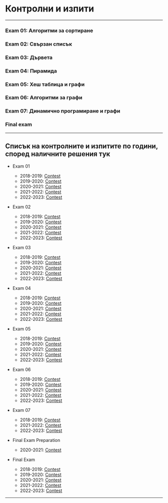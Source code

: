 # Контролни и изпити

---

### Exam 01: Алгоритми за сортиране
### Exam 02: Свързан списък 
### Exam 03: Дървета 
### Exam 04: Пирамида
### Exam 05: Хеш таблица и графи 
### Exam 06: Алгоритми за графи 
### Exam 07: Динамично програмиране и графи
### Final exam 

---

## Списък на контролните и изпитите по години, според наличните решения тук

- Exam 01
    - 2018-2019: [Contest](<https://www.hackerrank.com/contests/sda-test/challenges>)
    - 2019-2020: [Contest](<https://www.hackerrank.com/contests/sda-2019-2020-test1/challenges>)
    - 2020-2021: [Contest](<https://www.hackerrank.com/contests/sda-2020-2021-test1/challenges>)
    - 2021-2022: [Contest](<https://www.hackerrank.com/contests/sda-2021-2021-test-1/challenges>)
    - 2022-2023: [Contest](<https://www.hackerrank.com/contests/sda-test1-2022-2023/challenges>)

- Exam 02
    - 2018-2019: [Contest](<https://www.hackerrank.com/contests/sda-ttest-2/challenges>)
    - 2019-2020: [Contest](<https://www.hackerrank.com/contests/sda-test2/challenges>)
    - 2020-2021: [Contest](<https://www.hackerrank.com/contests/sda-2020-2021-test3-trvdd/challenges>)
    - 2021-2022: [Contest](<https://www.hackerrank.com/contests/sda-2021-2021-test-2-test/challenges>)
    - 2022-2023: [Contest](<https://www.hackerrank.com/contests/sda-test-2022-2023-wdfgs/challenges>)

- Exam 03
    - 2018-2019: [Contest](<https://www.hackerrank.com/contests/sdatest3/challenges>)
    - 2019-2020: [Contest](<https://www.hackerrank.com/contests/sda-2019-2020-test3/challenges>)
    - 2020-2021: [Contest](<https://www.hackerrank.com/contests/sda-2020-2021-test6-dbr8t-r/challenges>)
    - 2021-2022: [Contest](<https://www.hackerrank.com/sda-2021-2021-test-3-november16/challenges>)
    - 2022-2023: [Contest](<https://www.hackerrank.com/contests/sda-test3-2022-2023-rdsafgtvh/challenges>)

- Exam 04
    - 2018-2019: [Contest](<https://www.hackerrank.com/contests/test4-sda-/challenges>)
    - 2019-2020: [Contest](<https://www.hackerrank.com/contests/sda-2019-2020-test4/challenges>)
    - 2020-2021: [Contest](<https://www.hackerrank.com/contests/sda-2020-2021-test7-8jfn4/challenges>)
    - 2021-2022: [Contest](<https://www.hackerrank.com/contests/sda-2021-2022-test4-nov30/challenges>)
    - 2022-2023: [Contest](<https://www.hackerrank.com/contests/sda-test4-2022-2023-343rrsdfs/challenges>)

- Exam 05
    - 2018-2019: [Contest](<https://www.hackerrank.com/contests/sda-test-5/challenges>)
    - 2019-2020: [Contest](<https://www.hackerrank.com/contests/sda-2019-2020-test-5/challenges>)
    - 2020-2021: [Contest](<https://www.hackerrank.com/contests/sda-2020-2021-test9-wefnkcsdw/challenges>)
    - 2021-2022: [Contest](<https://www.hackerrank.com/sda-2021-2022-test5-8dec>)
    - 2022-2023: [Contest](<https://www.hackerrank.com/contests/sda-test5-2022-2023-43wdst52/challenges>)

- Exam 06
    - 2018-2019: [Contest](<https://www.hackerrank.com/contests/test6-sda/challenges>)
    - 2019-2020: [Contest](<https://www.hackerrank.com/contests/test6sda-renfuvidbviw/challenges>)
    - 2020-2021: [Contest](<https://www.hackerrank.com/contests/sda-2020-2021-test11-43ed5rf/challenges>)
    - 2021-2022: [Contest](<https://www.hackerrank.com/contests/sda-2021-2022-test-6-christmas/challenges>)
    - 2022-2023: [Contest](<https://www.hackerrank.com/contests/sda-test6-2022-2023-iythgbeu3/challenges>)

- Exam 07
    - 2018-2019: [Contest](<https://www.hackerrank.com/contests/test7-sda-soft-eng/challenges>)
    - 2021-2022: [Contest](<https://www.hackerrank.com/contests/sda-2021-2022-test-7-final/challenges>)
    - 2022-2023: [Contest](<https://www.hackerrank.com/contests/sda-2022-2023-test7-123-43/challenges>)

- Final Exam Preparation
     - 2020-2021: [Contest](<https://www.hackerrank.com/contests/algorithms-implementation-test-environment/challenges>)

- Final Exam
    - 2018-2019: [Contest](<https://www.hackerrank.com/contests/sda-exam-27-01-19-/challenges>)
    - 2019-2020: [Contest](<https://www.hackerrank.com/contests/sda-2019-2020-exam-2e3nr4rr/challenges>)
    - 2020-2021: [Contest](<https://www.hackerrank.com/contests/exam-2020-02-06-sda/challenges>)
    - 2021-2022: [Contest](<https://www.hackerrank.com/contests/exam-2022-part1-sda/challenges>)
    - 2022-2023: [Contest](<https://www.hackerrank.com/contests/sda-exam-20222023-part-1/challenges>)
---